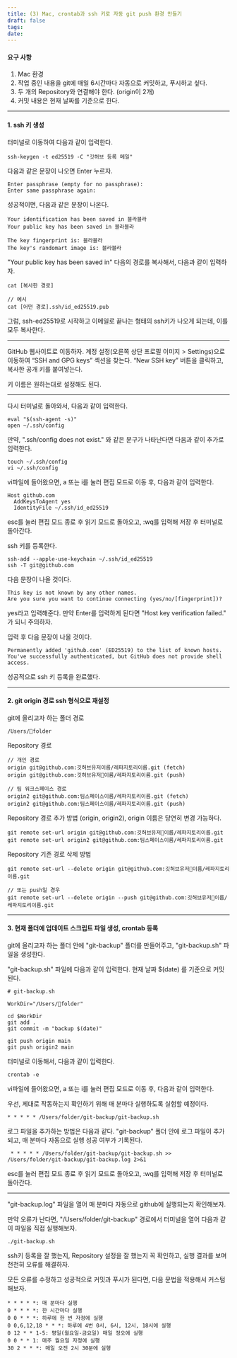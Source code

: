 ```yaml
---
title: (3) Mac, crontab과 ssh 키로 자동 git push 환경 만들기
draft: false
tags: 
date:
---
```


#### 요구 사항

1. Mac 환경
2. 작업 중인 내용을 git에 매일 6시간마다 자동으로 커밋하고, 푸시하고 싶다.
3. 두 개의 Repository와 연결해야 한다. (origin이 2개)
4. 커밋 내용은 현재 날짜를 기준으로 한다.

---
#### 1. ssh 키 생성


터미널로 이동하여 다음과 같이 입력한다.
```
ssh-keygen -t ed25519 -C "깃허브 등록 메일"
```

다음과 같은 문장이 나오면 Enter 누르자.
```
Enter passphrase (empty for no passphrase): 
Enter same passphrase again:
```

성공적이면, 다음과 같은 문장이 나온다.
```
Your identification has been saved in 블라블라
Your public key has been saved in 블라블라

The key fingerprint is: 블라블라
The key's randomart image is: 블라블라
```

"Your public key has been saved in" 다음의 경로를 복사해서, 다음과 같이 입력하자.
```
cat [복사한 경로]

// 예시
cat [어떤 경로].ssh/id_ed25519.pub
```

그럼, ssh-ed25519로 시작하고 이메일로 끝나는 형태의 ssh키가 나오게 되는데, 이를 모두 복사한다.

---

GitHub 웹사이트로 이동하자.
계정 설정(오른쪽 상단 프로필 이미지 > Settings)으로 이동하여 “SSH and GPG keys” 섹션을 찾는다.
“New SSH key” 버튼을 클릭하고, 복사한 공개 키를 붙여넣는다.

키 이름은 원하는대로 설정해도 된다.

---

다시 터미널로 돌아와서, 다음과 같이 입력한다.
```
eval "$(ssh-agent -s)"
open ~/.ssh/config
```

만약, ".ssh/config does not exist." 와 같은 문구가 나타난다면 다음과 같이 추가로 입력한다.
```
touch ~/.ssh/config
vi ~/.ssh/config
```

vi파일에 들어왔으면, a 또는 i를 눌러 편집 모드로 이동 후, 다음과 같이 입력한다.
```
Host github.com
  AddKeysToAgent yes
  IdentityFile ~/.ssh/id_ed25519
```

esc를 눌러 편집 모드 종료 후 읽기 모드로 돌아오고, :wq를 입력해 저장 후 터미널로 돌아간다.

ssh 키를 등록한다.
```
ssh-add --apple-use-keychain ~/.ssh/id_ed25519
ssh -T git@github.com
```

다음 문장이 나올 것이다.
```
This key is not known by any other names.
Are you sure you want to continue connecting (yes/no/[fingerprint])?
```

yes라고 입력해준다.
만약 Enter를 입력하게 된다면 "Host key verification failed." 가 되니 주의하자.

입력 후 다음 문장이 나올 것이다.
```
Permanently added 'github.com' (ED25519) to the list of known hosts.
You've successfully authenticated, but GitHub does not provide shell access.
```

성공적으로 ssh 키 등록을 완료했다.

---
#### 2. git origin 경로 ssh 형식으로 재설정


git에 올리고자 하는 폴더 경로
```
/Users/folder
```

Repository 경로
```
// 개인 경로
origin git@github.com:깃허브유저이름/레파지토리이름.git (fetch)
origin git@github.com:깃허브유저이름/레파지토리이름.git (push)

// 팀 워크스페이스 경로
origin2 git@github.com:팀스페이스이름/레파지토리이름.git (fetch)
origin2 git@github.com:팀스페이스이름/레파지토리이름.git (push)
```

Repository 경로 추가 방법 (origin, origin2), origin 이름은 당연히 변경 가능하다.
```
git remote set-url origin git@github.com:깃허브유저이름/레파지토리이름.git
git remote set-url origin2 git@github.com:팀스페이스이름/레파지토리이름.git
```

Repository 기존 경로 삭제 방법
```
git remote set-url --delete origin git@github.com:깃허브유저이름/레파지토리이름.git

// 또는 push일 경우
git remote set-url --delete origin --push git@github.com:깃허브유저이름/레파지토리이름.git
```

---
#### 3. 현재 폴더에 업데이트 스크립트 파일 생성, crontab 등록


git에 올리고자 하는 폴더 안에 "git-backup" 폴더를 만들어주고, "git-backup.sh" 파일을 생성한다.

"git-backup.sh" 파일에 다음과 같이 입력한다. 현재 날짜 $(date) 를 기준으로 커밋된다.
```
# git-backup.sh

WorkDir="/Users/folder"

cd $WorkDir
git add .
git commit -m "backup $(date)"

git push origin main
git push origin2 main
```

터미널로 이동해서, 다음과 같이 입력한다.
```
crontab -e
```

vi파일에 들어왔으면, a 또는 i를 눌러 편집 모드로 이동 후, 다음과 같이 입력한다.

우선, 제대로 작동하는지 확인하기 위해 매 분마다 실행하도록 실험할 예정이다.
```
* * * * * /Users/folder/git-backup/git-backup.sh
```

로그 파일을 추가하는 방법은 다음과 같다. "git-backup" 폴더 안에 로그 파일이 추가되고, 매 분마다 자동으로 실행 성공 여부가 기록된다.
```
 * * * * * /Users/folder/git-backup/git-backup.sh >> /Users/folder/git-backup/git-backup.log 2>&1
```

esc를 눌러 편집 모드 종료 후 읽기 모드로 돌아오고, :wq를 입력해 저장 후 터미널로 돌아간다.

---

"git-backup.log" 파일을 열어 매 분마다 자동으로 github에 실행되는지 확인해보자.

만약 오류가 난다면, "/Users/folder/git-backup" 경로에서 터미널을 열어 다음과 같이 파일을 직접 실행해보자.
```
./git-backup.sh
```

ssh키 등록을 잘 했는지, Repository 설정을 잘 했는지 꼭 확인하고, 실행 결과를 보며 천천히 오류를 해결하자.

모든 오류를 수정하고 성공적으로 커밋과 푸시가 된다면, 다음 문법을 적용해서 커스텀해보자.
```
* * * * *: 매 분마다 실행
0 * * * *: 한 시간마다 실행
0 0 * * *: 하루에 한 번 자정에 실행
0 0,6,12,18 * * *: 하루에 4번 0시, 6시, 12시, 18시에 실행
0 12 * * 1-5: 평일(월요일-금요일) 매일 정오에 실행
0 0 * * 1: 매주 월요일 자정에 실행
30 2 * * *: 매일 오전 2시 30분에 실행
```